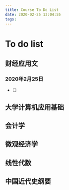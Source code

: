 ```yaml
---
title: Course To Do List
date: 2020-02-25 13:04:55
tags:
---
```


# To do list

## 财经应用文

### 2020年2月25日

- [ ] 

## 大学计算机应用基础



## 会计学



## 微观经济学



## 线性代数



## 中国近代史纲要



